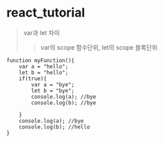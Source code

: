 # react_tutorial
> var과 let 차이
>   > var의 scope 함수단위, let의 scope 블록단위
```  
function myFunction(){
    var a = "hello";
    let b = "hello";
    if(true){
        var a = "bye";
        let b = "bye";
        console.log(a); //bye
        console.log(b); //bye
        
    }
    console.log(a); //bye
    console.log(b); //hello       
}
```